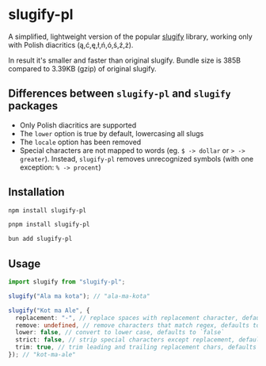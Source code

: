 # slugify-pl

A simplified, lightweight version of the popular [slugify](https://www.npmjs.com/package/slugify) library, working only with Polish diacritics (ą,ć,ę,ł,ń,ó,ś,ź,ż).

In result it's smaller and faster than original slugify. Bundle size is 385B compared to 3.39KB (gzip) of original slugify.

## Differences between `slugify-pl` and `slugify` packages

- Only Polish diacritics are supported
- The `lower` option is true by default, lowercasing all slugs
- The `locale` option has been removed
- Special characters are not mapped to words (eg. `$ -> dollar` or `> -> greater`). Instead, `slugify-pl` removes unrecognized symbols (with one exception: `% -> procent`)

## Installation

```bash
npm install slugify-pl
```

```bash
pnpm install slugify-pl
```

```bash
bun add slugify-pl
```

## Usage

```ts
import slugify from "slugify-pl";

slugify("Ala ma kota"); // "ala-ma-kota"

slugify("Kot ma Ale", {
  replacement: "-", // replace spaces with replacement character, defaults to `-`
  remove: undefined, // remove characters that match regex, defaults to `undefined`
  lower: false, // convert to lower case, defaults to `false`
  strict: false, // strip special characters except replacement, defaults to `false`
  trim: true, // trim leading and trailing replacement chars, defaults to `true`
}); // "kot-ma-ale"
```
